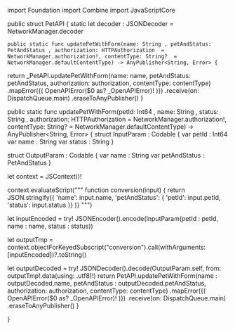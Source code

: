 import Foundation
import Combine
import JavaScriptCore

public struct PetAPI {
    static let decoder : JSONDecoder = NetworkManager.decoder

    public static func updatePetWithForm(name: String , petAndStatus: PetAndStatus , authorization: HTTPAuthorization  = NetworkManager.authorization!, contentType: String?  = NetworkManager.defaultContentType) -> AnyPublisher<String, Error> {

return _PetAPI.updatePetWithForm(name: name, petAndStatus: petAndStatus, authorization: authorization, contentType: contentType)
.mapError({( OpenAPIError($0 as? _OpenAPIError)! )})
.receive(on: DispatchQueue.main)
.eraseToAnyPublisher()
}

public static func updatePetWithForm(petId: Int64 , name: String , status: String , authorization: HTTPAuthorization  = NetworkManager.authorization!, contentType: String?  = NetworkManager.defaultContentType) -> AnyPublisher<String, Error> {
struct InputParam : Codable {
    var petId : Int64
var name : String
var status : String
}

struct OutputParam : Codable {
    var name : String
var petAndStatus : PetAndStatus
}

let context = JSContext()!

context.evaluateScript("""
function conversion(input) { return JSON.stringify({ 'name': input.name, 'petAndStatus': { 'petId': input.petId, 'status': input.status }} )}
""")

let inputEncoded = try! JSONEncoder().encode(InputParam(petId : petId, name : name, status : status))

let outputTmp = context.objectForKeyedSubscript("conversion").call(withArguments: [inputEncoded])?.toString()

let outputDecoded = try! JSONDecoder().decode(OutputParam.self, from: outputTmp!.data(using: .utf8)!)
return PetAPI.updatePetWithForm(name : outputDecoded.name, petAndStatus : outputDecoded.petAndStatus, authorization: authorization, contentType: contentType)
.mapError({( OpenAPIError($0 as? _OpenAPIError)! )})
.receive(on: DispatchQueue.main)
.eraseToAnyPublisher()
}

}
